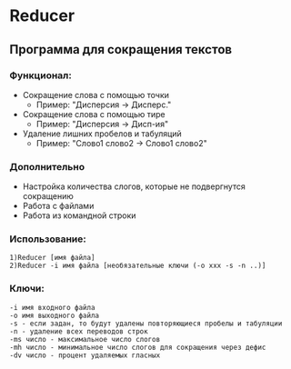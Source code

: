 # Reducer
## Программа для сокращения текстов

### Функционал:
  * Сокращение слова с помощью точки
     * Пример: "Дисперсия -> Дисперс."
  * Сокращение слова с помощью тире
    * Пример: "Дисперсия -> Дисп-ия"
  * Удаление лишних пробелов и табуляций
    * Пример: "Слово1       слово2 -> Слово1 слово2"
	
### Дополнительно
  * Настройка количества слогов,  которые не подвергнутся сокращению
  * Работа с файлами
  * Работа из командной строки
  
### Использование:
    1)Reducer [имя файла]
    2)Reducer -i имя файла [необязательные ключи (-o xxx -s -n ..)]
### Ключи:
    -i имя входного файла
    -o имя выходного файла
    -s - если задан, то будут удалены повторяющиеся пробелы и табуляции
    -n - удаление всех переводов строк
    -ms число - максимальное число слогов
    -mh число - минимальное число слогов для сокращения через дефис
    -dv число - процент удаляемых гласных
